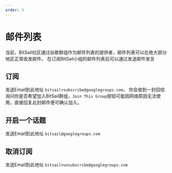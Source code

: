 ```yaml
---
order: 3
---
```

# 邮件列表

当前，BitSail社区通过谷歌群组作为邮件列表的提供者，邮件列表可以在绝大部分地区正常收发邮件。
在订阅BitSail小组的邮件列表后可以通过发送邮件发言

## 订阅

发送Email到此地址 `bitsail+subscribe@googlegroups.com`，
你会收到一封回信询问你是否希望加入BitSail群组，`Join This Group`按钮可能因网络原因无法使用，直接回复此封邮件便可确认加入。

## 开启一个话题

发送Email到此地址 `bitsail@googlegroups.com`

## 取消订阅

发送Email到此地址 `bitsail+unsubscribe@googlegroups.com`